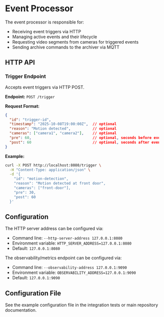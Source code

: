 # Event Processor

The event processor is responsible for:

- Receiving event triggers via HTTP
- Managing active events and their lifecycle
- Requesting video segments from cameras for triggered events
- Sending archive commands to the archiver via MQTT

## HTTP API

### Trigger Endpoint

Accepts event triggers via HTTP POST.

**Endpoint:** `POST /trigger`

**Request Format:**

```json
{
  "id": "trigger-id",
  "timestamp": "2025-10-08T19:00:00Z",  // optional
  "reason": "Motion detected",          // optional
  "cameras": ["camera1", "camera2"],    // optional
  "pre": 60,                            // optional, seconds before event
  "post": 60                            // optional, seconds after event
}
```

**Example:**

```bash
curl -X POST http://localhost:8080/trigger \
  -H "Content-Type: application/json" \
  -d '{
    "id": "motion-detection",
    "reason": "Motion detected at front door",
    "cameras": ["front-door"],
    "pre": 30,
    "post": 60
  }'
```

## Configuration

The HTTP server address can be configured via:

- Command line: `--http-server-address 127.0.0.1:8080`
- Environment variable: `HTTP_SERVER_ADDRESS=127.0.0.1:8080`
- Default: `127.0.0.1:8080`

The observability/metrics endpoint can be configured via:

- Command line: `--observability-address 127.0.0.1:9090`
- Environment variable: `OBSERVABILITY_ADDRESS=127.0.0.1:9090`
- Default: `127.0.0.1:9090`

## Configuration File

See the example configuration file in the integration tests or main repository documentation.
